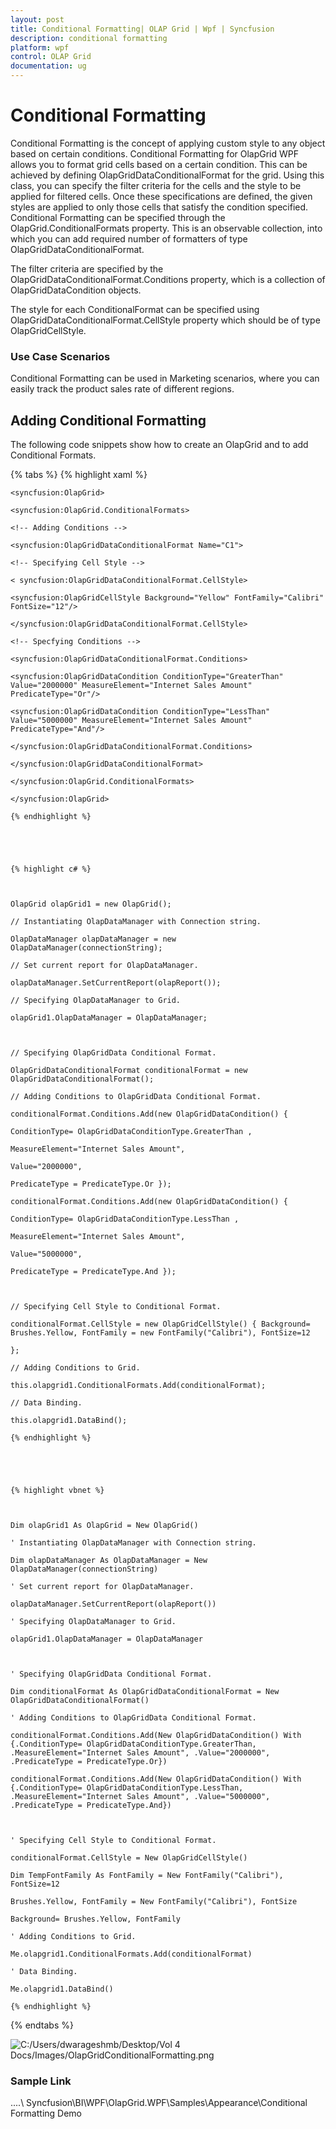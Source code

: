 ```yaml
---
layout: post
title: Conditional Formatting| OLAP Grid | Wpf | Syncfusion
description: conditional formatting
platform: wpf
control: OLAP Grid
documentation: ug
---
```


# Conditional Formatting

Conditional Formatting is the concept of applying custom style to any object based on certain conditions. Conditional Formatting for OlapGrid WPF allows you to format grid cells based on a certain condition. This can be achieved by defining OlapGridDataConditionalFormat for the grid. Using this class, you can specify the filter criteria for the cells and the style to be applied for filtered cells. Once these specifications are defined, the given styles are applied to only those cells that satisfy the condition specified. Conditional Formatting can be specified through the OlapGrid.ConditionalFormats property. This is an observable collection, into which you can add required number of formatters of type OlapGridDataConditionalFormat. 

The filter criteria are specified by the OlapGridDataConditionalFormat.Conditions property, which is a collection of OlapGridDataCondition objects. 

The style for each ConditionalFormat can be specified using OlapGridDataConditionalFormat.CellStyle property which should be of type OlapGridCellStyle.

### Use Case Scenarios

Conditional Formatting can be used in Marketing scenarios, where you can easily track the product sales rate of different regions.

## Adding Conditional Formatting 

The following code snippets show how to create an OlapGrid and to add Conditional Formats.

{% tabs %}
  {% highlight xaml %}

    

	<syncfusion:OlapGrid>

	<syncfusion:OlapGrid.ConditionalFormats> 

	<!-- Adding Conditions -->                       

	<syncfusion:OlapGridDataConditionalFormat Name="C1">

	<!-- Specifying Cell Style -->

	< syncfusion:OlapGridDataConditionalFormat.CellStyle>

	<syncfusion:OlapGridCellStyle Background="Yellow" FontFamily="Calibri" FontSize="12"/>

	</syncfusion:OlapGridDataConditionalFormat.CellStyle>

	<!-- Specfying Conditions --> 

	<syncfusion:OlapGridDataConditionalFormat.Conditions>

	<syncfusion:OlapGridDataCondition ConditionType="GreaterThan" Value="2000000" MeasureElement="Internet Sales Amount" PredicateType="Or"/>

	<syncfusion:OlapGridDataCondition ConditionType="LessThan" Value="5000000" MeasureElement="Internet Sales Amount" PredicateType="And"/>

	</syncfusion:OlapGridDataConditionalFormat.Conditions>

	</syncfusion:OlapGridDataConditionalFormat>                        

	</syncfusion:OlapGrid.ConditionalFormats>

	</syncfusion:OlapGrid>

	{% endhighlight %}





	{% highlight c# %}



	OlapGrid olapGrid1 = new OlapGrid();

	// Instantiating OlapDataManager with Connection string.

	OlapDataManager olapDataManager = new OlapDataManager(connectionString);

	// Set current report for OlapDataManager.

	olapDataManager.SetCurrentReport(olapReport());

	// Specifying OlapDataManager to Grid.

	olapGrid1.OlapDataManager = OlapDataManager;



	// Specifying OlapGridData Conditional Format.

	OlapGridDataConditionalFormat conditionalFormat = new OlapGridDataConditionalFormat();

	// Adding Conditions to OlapGridData Conditional Format.

	conditionalFormat.Conditions.Add(new OlapGridDataCondition() { 

	ConditionType= OlapGridDataConditionType.GreaterThan , 

	MeasureElement="Internet Sales Amount",

	Value="2000000",

	PredicateType = PredicateType.Or });

	conditionalFormat.Conditions.Add(new OlapGridDataCondition() { 

	ConditionType= OlapGridDataConditionType.LessThan , 

	MeasureElement="Internet Sales Amount",

	Value="5000000",

	PredicateType = PredicateType.And });



	// Specifying Cell Style to Conditional Format.

	conditionalFormat.CellStyle = new OlapGridCellStyle() { Background= Brushes.Yellow, FontFamily = new FontFamily("Calibri"), FontSize=12 

	};

	// Adding Conditions to Grid.

	this.olapgrid1.ConditionalFormats.Add(conditionalFormat);

	// Data Binding.

	this.olapgrid1.DataBind();

	{% endhighlight %}





	{% highlight vbnet %}



	Dim olapGrid1 As OlapGrid = New OlapGrid()

	' Instantiating OlapDataManager with Connection string.

	Dim olapDataManager As OlapDataManager = New OlapDataManager(connectionString)

	' Set current report for OlapDataManager.

	olapDataManager.SetCurrentReport(olapReport())

	' Specifying OlapDataManager to Grid.

	olapGrid1.OlapDataManager = OlapDataManager



	' Specifying OlapGridData Conditional Format.

	Dim conditionalFormat As OlapGridDataConditionalFormat = New OlapGridDataConditionalFormat()

	' Adding Conditions to OlapGridData Conditional Format.

	conditionalFormat.Conditions.Add(New OlapGridDataCondition() With {.ConditionType= OlapGridDataConditionType.GreaterThan, .MeasureElement="Internet Sales Amount", .Value="2000000", .PredicateType = PredicateType.Or})

	conditionalFormat.Conditions.Add(New OlapGridDataCondition() With {.ConditionType= OlapGridDataConditionType.LessThan, .MeasureElement="Internet Sales Amount", .Value="5000000", .PredicateType = PredicateType.And})



	' Specifying Cell Style to Conditional Format.

	conditionalFormat.CellStyle = New OlapGridCellStyle()

	Dim TempFontFamily As FontFamily = New FontFamily("Calibri"), FontSize=12

	Brushes.Yellow, FontFamily = New FontFamily("Calibri"), FontSize

	Background= Brushes.Yellow, FontFamily

	' Adding Conditions to Grid.

	Me.olapgrid1.ConditionalFormats.Add(conditionalFormat)

	' Data Binding.

	Me.olapgrid1.DataBind()

	{% endhighlight %}




{% endtabs %}


![C:/Users/dwarageshmb/Desktop/Vol 4 Docs/Images/OlapGridConditionalFormatting.png](Conditional-Formatting_images/Conditional-Formatting_img1.png)


### Sample Link

..\..\ Syncfusion\BI\WPF\OlapGrid.WPF\Samples\Appearance\Conditional Formatting Demo

